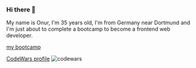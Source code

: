 ### Hi there 👋

My name is Onur, I'm 35 years old, I'm from Germany near Dortmund and I'm just about to complete a bootcamp to become a frontend web developer.

[my bootcamp](https://www.coding-bootcamps.eu/)



[CodeWars profile](https://www.codewars.com/users/yueksek-onur)   ![codewars](https://www.codewars.com/users/yueksek-onur/badges/large)

<!--
**yueksek-onur/yueksek-onur** is a ✨ _special_ ✨ repository because its `README.md` (this file) appears on your GitHub profile.

Here are some ideas to get you started:

- 🔭 I’m currently working on ...
- 🌱 I’m currently learning ...
- 👯 I’m looking to collaborate on ...
- 🤔 I’m looking for help with ...
- 💬 Ask me about ...
- 📫 How to reach me: ...
- 😄 Pronouns: ...
- ⚡ Fun fact: ...
-->
